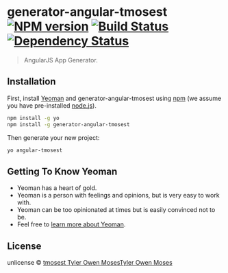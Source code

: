 # generator-angular-tmosest [![NPM version][npm-image]][npm-url] [![Build Status][travis-image]][travis-url] [![Dependency Status][daviddm-image]][daviddm-url]
> AngularJS App Generator.

## Installation

First, install [Yeoman](http://yeoman.io) and generator-angular-tmosest using [npm](https://www.npmjs.com/) (we assume you have pre-installed [node.js](https://nodejs.org/)).

```bash
npm install -g yo
npm install -g generator-angular-tmosest
```

Then generate your new project:

```bash
yo angular-tmosest
```

## Getting To Know Yeoman

 * Yeoman has a heart of gold.
 * Yeoman is a person with feelings and opinions, but is very easy to work with.
 * Yeoman can be too opinionated at times but is easily convinced not to be.
 * Feel free to [learn more about Yeoman](http://yeoman.io/).

## License

unlicense © [tmosest Tyler Owen MosesTyler Owen Moses](http://tmosest.com)


[npm-image]: https://badge.fury.io/js/generator-angular-tmosest.svg
[npm-url]: https://npmjs.org/package/generator-angular-tmosest
[travis-image]: https://travis-ci.org/tmosest/generator-angular-tmosest.svg?branch=master
[travis-url]: https://travis-ci.org/tmosest/generator-angular-tmosest
[daviddm-image]: https://david-dm.org/tmosest/generator-angular-tmosest.svg?theme=shields.io
[daviddm-url]: https://david-dm.org/tmosest/generator-angular-tmosest
